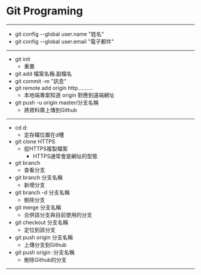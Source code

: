 # Git Programing
***
* git config --global user.name "姓名"
* git config --global user.email "電子郵件"
***
* git init
  * 重置
* git add 檔案名稱.副檔名
* git commit -m "訊息"
* git remote add origin http..........
  * 本地端專案知道 origin 對應到遠端網址
* git push -u origin master/分支名稱
  * 將資料庫上傳到Github
***
* cd d:
  * 定存檔位置在d槽
* git clone HTTPS
  * 從HTTPS複製檔案
    * HTTPS通常會是網址的型態
* git branch
  * 查看分支
* git branch 分支名稱
  * 新增分支
* git branch -d 分支名稱
  * 刪除分支
* git merge 分支名稱
  * 合併該分支與目前使用的分支
* git checkout 分支名稱
  * 定位到該分支
* git push origin 分支名稱
  * 上傳分支到Github
* git push origin :分支名稱
  * 刪除Github的分支
***

